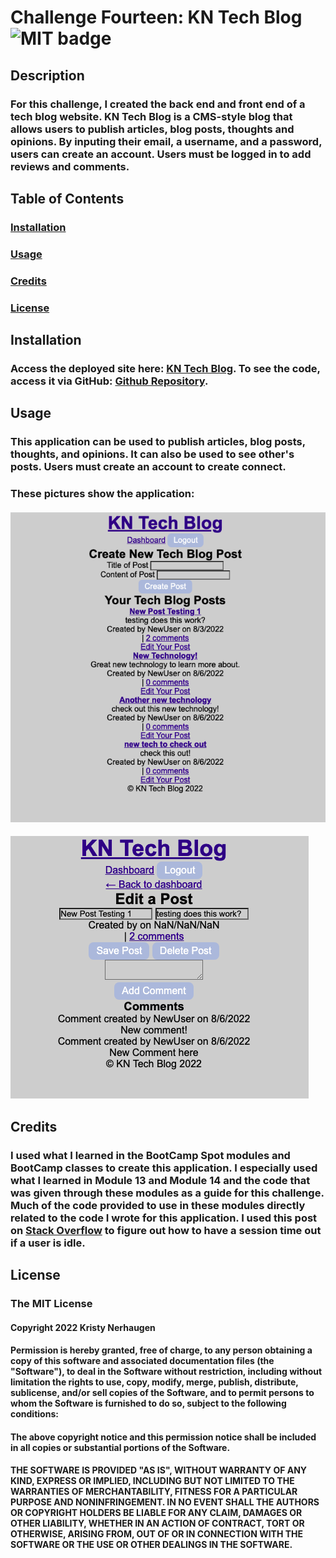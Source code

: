 # Challenge Fourteen: KN Tech Blog ![MIT badge](https://img.shields.io/badge/License-MIT-yellow.svg)

## Description

### For this challenge, I created the back end and front end of a tech blog website. KN Tech Blog is a CMS-style blog that allows users to publish articles, blog posts, thoughts and opinions. By inputing their email, a username, and a password, users can create an account. Users must be logged in to add reviews and comments.

## Table of Contents

### [Installation](#installation)

### [Usage](#usage)

### [Credits](#credits)

### [License](#license)

## Installation

### Access the deployed site here: [KN Tech Blog](https://kn-tech-blog.herokuapp.com/). To see the code, access it via GitHub: [Github Repository](https://github.com/KristyNerhaugen/kn-tech-blog).

## Usage

### This application can be used to publish articles, blog posts, thoughts, and opinions. It can also be used to see other's posts. Users must create an account to create connect.

### These pictures show the application:

#### ![Homepage to View Posts and Create a Post ](/public/assets/images/screenshotone.png)

#### ![Edit Post](/public/assets/images/screenshottwo.png)

## Credits

### I used what I learned in the BootCamp Spot modules and BootCamp classes to create this application. I especially used what I learned in Module 13 and Module 14 and the code that was given through these modules as a guide for this challenge. Much of the code provided to use in these modules directly related to the code I wrote for this application. I used this post on [Stack Overflow](https://stackoverflow.com/questions/23545838/session-timeout-after-inactivity-in-express-session-in-express-server) to figure out how to have a session time out if a user is idle.

## License

### The MIT License

#### Copyright 2022 Kristy Nerhaugen

#### Permission is hereby granted, free of charge, to any person obtaining a copy of this software and associated documentation files (the "Software"), to deal in the Software without restriction, including without limitation the rights to use, copy, modify, merge, publish, distribute, sublicense, and/or sell copies of the Software, and to permit persons to whom the Software is furnished to do so, subject to the following conditions:

#### The above copyright notice and this permission notice shall be included in all copies or substantial portions of the Software.

#### THE SOFTWARE IS PROVIDED "AS IS", WITHOUT WARRANTY OF ANY KIND, EXPRESS OR IMPLIED, INCLUDING BUT NOT LIMITED TO THE WARRANTIES OF MERCHANTABILITY, FITNESS FOR A PARTICULAR PURPOSE AND NONINFRINGEMENT. IN NO EVENT SHALL THE AUTHORS OR COPYRIGHT HOLDERS BE LIABLE FOR ANY CLAIM, DAMAGES OR OTHER LIABILITY, WHETHER IN AN ACTION OF CONTRACT, TORT OR OTHERWISE, ARISING FROM, OUT OF OR IN CONNECTION WITH THE SOFTWARE OR THE USE OR OTHER DEALINGS IN THE SOFTWARE.
